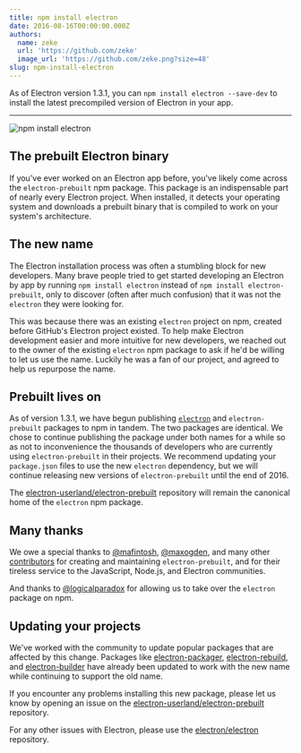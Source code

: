 ```yaml
---
title: npm install electron
date: 2016-08-16T00:00:00.000Z
authors:
  name: zeke
  url: 'https://github.com/zeke'
  image_url: 'https://github.com/zeke.png?size=48'
slug: npm-install-electron
---
```

As of Electron version 1.3.1, you can `npm install electron --save-dev` to
install the latest precompiled version of Electron in your app.

---

![npm install electron](https://cloud.githubusercontent.com/assets/378023/17259327/3e3196be-55cb-11e6-8156-525e9c45e66e.png)

## The prebuilt Electron binary

If you've ever worked on an Electron app before, you've likely come across the
`electron-prebuilt` npm package. This package is an indispensable part of nearly
every Electron project. When installed, it detects your operating system
and downloads a prebuilt binary that is compiled to work on your system's
architecture.

## The new name

The Electron installation process was often a stumbling block for new developers.
Many brave people tried to get started developing an Electron by app by running
`npm install electron` instead of `npm install electron-prebuilt`,
only to discover (often after much confusion) that it was not the `electron`
they were looking for.

This was because there was an existing `electron` project on npm,
created before GitHub's Electron project existed. To help make Electron
development easier and more intuitive for new developers, we reached out to the
owner of the existing `electron` npm package to ask if he'd be willing to let us use
the name. Luckily he was a fan of our project, and agreed to help us repurpose
the name.

## Prebuilt lives on

As of version 1.3.1, we have begun publishing
[`electron`](https://www.npmjs.com/package/electron) and `electron-prebuilt`
packages to npm in tandem. The two packages are identical. We chose to continue publishing
the package under both names for a while so as not to inconvenience the
thousands of developers who are currently using `electron-prebuilt` in their projects.
We recommend updating your `package.json` files to use the  new `electron` dependency,
but we will continue releasing new versions of `electron-prebuilt` until the
end of 2016.

The [electron-userland/electron-prebuilt](https://github.com/electron-userland/electron-prebuilt)
repository will remain the canonical home of the `electron` npm package.

## Many thanks

We owe a special thanks to [@mafintosh](https://github.com/mafintosh),
[@maxogden](https://github.com/maxogden), and many other [contributors](https://github.com/electron-userland/electron-prebuilt/graphs/contributors)
for creating and maintaining `electron-prebuilt`, and for their tireless service
to the JavaScript, Node.js, and Electron communities.

And thanks to [@logicalparadox](https://github.com/logicalparadox) for allowing
us to take over the `electron` package on npm.

## Updating your projects

We've worked with the community to update popular packages that are affected
by this change. Packages like
[electron-packager](https://github.com/electron-userland/electron-packager),
[electron-rebuild](https://github.com/electron/electron-rebuild), and
[electron-builder](https://github.com/electron-userland/electron-builder)
have already been updated to work with the new name while continuing to support
the old name.

If you encounter any problems installing this new package, please let us know by
opening an issue on the
[electron-userland/electron-prebuilt](https://github.com/electron-userland/electron-prebuilt/issues)
repository.

For any other issues with Electron,
please use the [electron/electron](https://github.com/electron/electron/issues)
repository.
